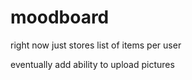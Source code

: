 # moodboard

right now just stores list of items per user

eventually add ability to upload pictures